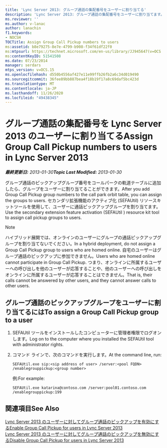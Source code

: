 ```yaml
---
title: 'Lync Server 2013: グループ通話の集配番号をユーザーに割り当てる'
description: 'Lync Server 2013: グループ通話の集配番号をユーザーに割り当てます。'
ms.reviewer: ''
ms.author: v-lanac
author: lanachin
f1.keywords:
- NOCSH
TOCTitle: Assign Group Call Pickup numbers to users
ms:assetid: b8e79275-8e7e-4799-b908-f34f61df22f0
ms:mtpsurl: https://technet.microsoft.com/en-us/library/JJ945647(v=OCS.15)
ms:contentKeyID: 51541508
ms.date: 07/23/2014
manager: serdars
mtps_version: v=OCS.15
ms.openlocfilehash: d550b4556af427e11e99ffb26fb2a6c34d019490
ms.sourcegitcommit: 36fee89bb887bea4f18b19f17a8c69daf5bc423d
ms.translationtype: MT
ms.contentlocale: ja-JP
ms.lasthandoff: 11/26/2020
ms.locfileid: "49438345"
---
```

# <a name="assign-group-call-pickup-numbers-to-users-in-lync-server-2013"></a><span data-ttu-id="63454-103">グループ通話の集配番号を Lync Server 2013 のユーザーに割り当てる</span><span class="sxs-lookup"><span data-stu-id="63454-103">Assign Group Call Pickup numbers to users in Lync Server 2013</span></span>

<div data-xmlns="http://www.w3.org/1999/xhtml">

<div class="topic" data-xmlns="http://www.w3.org/1999/xhtml" data-msxsl="urn:schemas-microsoft-com:xslt" data-cs="https://msdn.microsoft.com/">

<div data-asp="https://msdn2.microsoft.com/asp">



</div>

<div id="mainSection">

<div id="mainBody"><span data-ttu-id="63454-104">

<span> </span></span><span class="sxs-lookup"><span data-stu-id="63454-104">

<span> </span></span></span>

<span data-ttu-id="63454-105">_**最終更新日:** 2013-01-30_</span><span class="sxs-lookup"><span data-stu-id="63454-105">_**Topic Last Modified:** 2013-01-30_</span></span>

<span data-ttu-id="63454-106">グループ通話のピックアップグループ番号をコールパークの軌道テーブルに追加したら、グループをユーザーに割り当てることができます。</span><span class="sxs-lookup"><span data-stu-id="63454-106">After you add Group Call Pickup group numbers to the call park orbit table, you can assign the groups to users.</span></span> <span data-ttu-id="63454-107">セカンダリ拡張機能のアクティブ化 (SEFAUtil) リソースキットツールを使用して、ユーザーに通話ピックアップグループを割り当てます。</span><span class="sxs-lookup"><span data-stu-id="63454-107">Use the secondary extension feature activation (SEFAUtil ) resource kit tool to assign call pickup groups to users.</span></span>

<div>


> [!NOTE]  
> <span data-ttu-id="63454-108">ハイブリッド展開では、オンラインのユーザーにグループの通話ピックアップグループを割り当てないでください。</span><span class="sxs-lookup"><span data-stu-id="63454-108">In a hybrid deployment, do not assign a Group Call Pickup group to users who are homed online.</span></span> <span data-ttu-id="63454-109">自宅のユーザーはグループ通話のピックアップに参加できません。</span><span class="sxs-lookup"><span data-stu-id="63454-109">Users who are homed online cannot participate in Group Call Pickup.</span></span> <span data-ttu-id="63454-110">つまり、オンラインに所属するユーザーへの呼び出しを他のユーザーが応答することや、他のユーザーへの呼び出しをオンラインに所属するユーザーが応答することはできません。</span><span class="sxs-lookup"><span data-stu-id="63454-110">That is, their calls cannot be answered by other users, and they cannot answer calls to other users.</span></span>



</div>

<div>

## <a name="to-assign-a-group-call-pickup-group-to-a-user"></a><span data-ttu-id="63454-111">グループ通話のピックアップグループをユーザーに割り当てるには</span><span class="sxs-lookup"><span data-stu-id="63454-111">To assign a Group Call Pickup group to a user</span></span>

1.  <span data-ttu-id="63454-112">SEFAUtil ツールをインストールしたコンピューターに管理者権限でログオンします。</span><span class="sxs-lookup"><span data-stu-id="63454-112">Log on to the computer where you installed the SEFAUtil tool with administrator rights.</span></span>

2.  <span data-ttu-id="63454-113">コマンド ラインで、次のコマンドを実行します。</span><span class="sxs-lookup"><span data-stu-id="63454-113">At the command line, run:</span></span>
    
        SEFAUtil.exe sip:<sip address of user> /server:<pool FQDN> /enablegrouppickup:<group number>
    
    <span data-ttu-id="63454-114">例:</span><span class="sxs-lookup"><span data-stu-id="63454-114">For example:</span></span>
    
        SEFAUtil.exe katarina@contoso.com /server:pool01.contoso.com /enablegrouppickup:199

</div>

<div>

## <a name="see-also"></a><span data-ttu-id="63454-115">関連項目</span><span class="sxs-lookup"><span data-stu-id="63454-115">See Also</span></span>


[<span data-ttu-id="63454-116">Lync Server 2013 のユーザーに対してグループ通話のピックアップを有効にする</span><span class="sxs-lookup"><span data-stu-id="63454-116">Enable Group Call Pickup for users in Lync Server 2013</span></span>](lync-server-2013-enable-group-call-pickup-for-users.md)  
[<span data-ttu-id="63454-117">Lync Server 2013 のユーザーに対してグループ通話のピックアップを無効にする</span><span class="sxs-lookup"><span data-stu-id="63454-117">Disable Group Call Pickup for users in Lync Server 2013</span></span>](lync-server-2013-disable-group-call-pickup-for-users.md)  
  

<span data-ttu-id="63454-118"></div>

</div>

<span> </span>

</div>

</div>

</span><span class="sxs-lookup"><span data-stu-id="63454-118"></div>

</div>

<span> </span>

</div>

</div>

</span></span></div>

